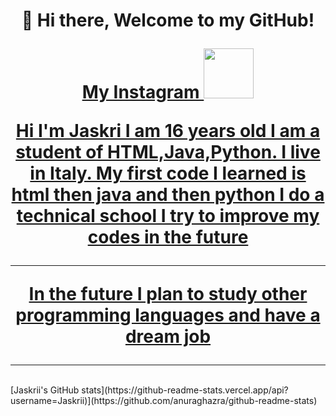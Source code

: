 <h1 align="center">👋 Hi there, Welcome to my GitHub!
  <p align="center">
   <a href="https://instagram.com/jaskriii?igshid=YmMyMTA2M2Y="> My Instagram
      <img width="80px" src="https://cdn.windowsreport.com/wp-content/uploads/2020/05/instagram-3.jpg"/>
      <p> Hi I'm Jaskri I am 16 years old I am a student of HTML,Java,Python. I live in Italy. My first code I learned is html then java and then python
        I do a technical school I try to improve my codes in the future
        <hr>
     <p> In the future I plan to study other programming languages and have a dream job
    </a>
  </p>
</h1>
  
  <hr>
  
  <br />
<!-My GitHub Stats-->
[Jaskrii's GitHub stats](https://github-readme-stats.vercel.app/api?username=Jaskrii)](https://github.com/anuraghazra/github-readme-stats)


